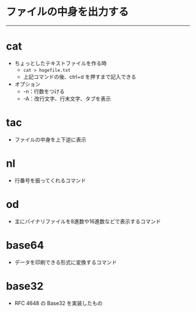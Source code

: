 # ファイルの中身を出力する
***
# cat
* ちょっとしたテキストファイルを作る時
  * `cat > hogefile.txt`
  * 上記コマンドの後、ctrl+d を押すまで記入できる
* オプション
  * -n：行数をつける
  * -A：改行文字、行末文字、タブを表示

# tac
* ファイルの中身を上下逆に表示

# nl
* 行番号を振ってくれるコマンド

# od
* 主にバイナリファイルを8進数や16進数などで表示するコマンド

# base64
* データを印刷できる形式に変換するコマンド

# base32
* RFC 4648 の Base32 を実装したもの